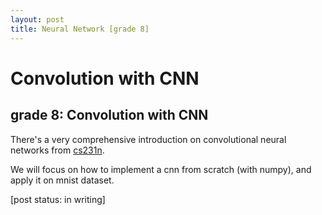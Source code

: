 ```yaml
---
layout: post
title: Neural Network [grade 8]
---
```


# Convolution with CNN

## grade 8: Convolution with CNN

There's a very comprehensive introduction on convolutional neural networks from [cs231n](http://cs231n.github.io/convolutional-networks/).

We will focus on how to implement a cnn from scratch (with numpy), and apply it on mnist dataset.

[post status: in writing]